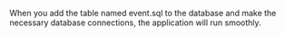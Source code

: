 When you add the table named event.sql to the database and make the necessary database connections, the application will run smoothly.
